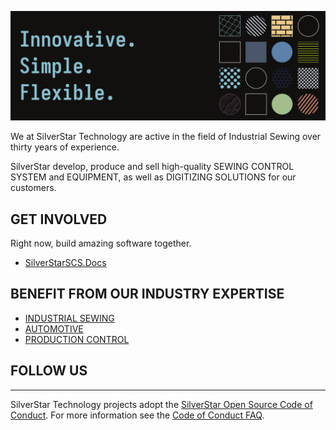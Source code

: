 ![banner_silverstar](../images/banner_silverstar.png)

We at SilverStar Technology are active in the field of Industrial Sewing over thirty years of experience.

SilverStar develop, produce and sell high-quality SEWING CONTROL SYSTEM and EQUIPMENT, as well as DIGITIZING SOLUTIONS for our customers.

## GET INVOLVED

Right now, build amazing software together.

- [SilverStarSCS.Docs](https://github.com/Project-YXKJ/SilverStarSCS.Docs)

## BENEFIT FROM OUR INDUSTRY EXPERTISE

- [INDUSTRIAL SEWING]()
- [AUTOMOTIVE]()
- [PRODUCTION CONTROL]()

## FOLLOW US

---

SilverStar Technology projects adopt the [SilverStar Open Source Code of Conduct](). For more information see the [Code of Conduct FAQ]().
